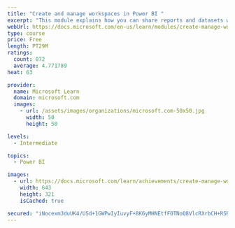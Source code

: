 ```yaml
---
title: "Create and manage workspaces in Power BI "
excerpt: "This module explains how you can share reports and datasets with your users and how to create a deployment strategy that makes sense for you and your organization. Furthermore, you will learn about data lineage in Microsoft Power BI."
webUrl: https://docs.microsoft.com/en-us/learn/modules/create-manage-workspaces-power-bi/
type: course
price: Free
length: PT29M
ratings:
  count: 872
  average: 4.771789
heat: 63

provider:
  name: Microsoft Learn
  domain: microsoft.com
  images:
    - url: /assets/images/organizations/microsoft.com-50x50.jpg
      width: 50
      height: 50

levels:
  - Intermediate

topics:
  - Power BI

images:
  - url: https://docs.microsoft.com/learn/achievements/create-manage-workspaces-power-bi-social.png
    width: 643
    height: 321
    isCached: true

secured: "iNocexm3duUK4/USd+1GWPwIyIuvyF+8K6yMHNEtfFOTNoQ8VlcRXrbCH+RSRDEu1f+HeOLCKL9URldOQVoVKXM61oX2/CqUfgr3tRdTpycBIU0P+C+Fj5S6p9oiunfMVDkjAhKiprt9vvPioc9uA4kipIIPCYbzNk8hQdUrLnimBWbTAkPyPUznshdprpcweG4S+LLqsik1HEJBvK0APSXcWsU5Gkj1kgkKWybz8RflkNpt1FGu6TY/FvypPZYDq+m8pZuaxCFeDfqeH2Io5Qy1YN2k5cf8uZkPTHJgTH2zjYb+VOr86rA1SyVfScV0Hei58Rh1chpfiSb/xq9Ei0YaZbjHfCvWjxbA11yJ6Pw1efF/L7LdCxubqJHqLEQVEcvEQ4hZHQVbdVCSaEfw6+SHuJUYoTp7qEZJvEkMjWE=;0BFPtNl+5KyuY3AmS1BJAQ=="
---
```


